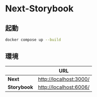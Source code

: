 # Next-Storybook

## 起動

```bash
docker compose up --build
```

## 環境

|               | URL                                              |
| ------------- | ------------------------------------------------ |
| **Next**      | [http://localhost:3000/](http://localhost:3000/) |
| **Storybook** | [http://localhost:6006/](http://localhost:6006/) |
